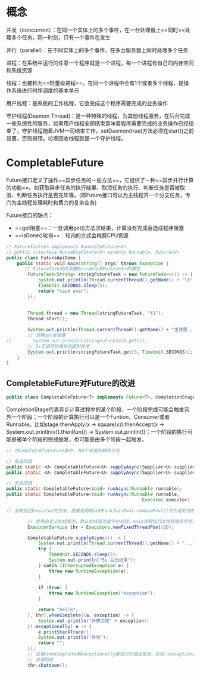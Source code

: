 # 概念

并发（concurrent）：在同一个实体上的多个事件，在一台处理器上==同时==处理多个任务，同一时刻，只有一个事件在发生

并行（parallel）：在不同实体上的多个事件，在多台服务器上同时处理多个任务

进程：在系统中运行的任意一个程序就是一个进程，每一个进程有自己的内存空间和系统资源

线程：也被称为==轻量级进程==，在同一个进程中会有1个或者多个线程，是操作系统进行时序调度的基本单元

用户线程：是系统的工作线程，它会完成这个程序需要完成的业务操作

守护线程(Daemon Thread)：是一种特殊的线程，为其他线程服务，在后台完成一些系统性的服务，如果用户线程全部结束意味着程序需要完成的业务操作已经结束了，守护线程随着JVM一同结束工作。setDaemon(true)方法必须在start()之前设置，否则报错。垃圾回收线程就是一个守护线程。

# CompletableFuture

Future接口定义了操作==异步任务的一些方法==，它提供了一种==异步并行计算的功能==。如获取异步任务的执行结果、取消任务的执行、判断任务是否被取消、判断任务执行是否完毕等。(即Future接口可以为主线程开一个分支任务，专门为主线程处理耗时和费力的复杂业务)

Future接口的缺点：

- ==get阻塞==：一旦调用get()方法求结果，计算没有完成会造成程序阻塞
- ==isDone()轮询==：轮询的方式会耗费CPU资源

```java
// FutureTask<V> implements RunnableFuture<V> 
// public interface RunnableFuture<V> extends Runnable, Future<V>
public class FutureApiDemo {
    public static void main(String[] args) throws Exception {
       // FutureTask同时具备Runnable和Future<V>的属性
        FutureTask<String> stringFutureTask = new FutureTask<>(() -> {
            System.out.println(Thread.currentThread().getName() + "\t" + ".... come in");
            TimeUnit.SECONDS.sleep(5);
            return "task over";
        });
        
        
        Thread thread = new Thread(stringFutureTask, "t1");
        thread.start();

        System.out.println(Thread.currentThread().getName() + "主线程 ...");
        // 调用get会阻塞
//        System.out.println(stringFutureTask.get());
        // 3s无返回结果抛出超时异常
        System.out.println(stringFutureTask.get(3, TimeUnit.SECONDS));
    }
}
```

## CompletableFuture对Future的改进

```java
public class CompletableFuture<T> implements Future<T>, CompletionStage<T> 
```

CompletionStage代表异步计算过程中的某个阶段，一个阶段完成可能会触发另外一个阶段；一个阶段的计算执行可以是一个Funtion，Consumer或者Runnable。比如stage.thenApply(x -> square(x)).thenAccept(x -> System.out.println(x)).thenRun(() -> System.out.println())；一个阶段的执行可能是被单个阶段的完成触发，也可能是由多个阶段一起触发。

```java
// 在CompletableFuture类中，有4个常用的静态方法

// 有返回值
public static <U> CompletableFuture<U> supplyAsync(Supplier<U> supplier);
public static <U> CompletableFuture<U> supplyAsync(Supplier<U> supplier, Executor executor);

// 无返回值
public static CompletableFuture<Void> runAsync(Runnable runnable);
public static CompletableFuture<Void> runAsync(Runnable runnable,
                                                   Executor executor) ;

// 没有指定Executor的方法，直接使用默认的ForkJoinPool.commonPool()作为他的线程池执行异步代码；如果指定线程池，则使用我们自定义的线程池执行异步代码。
```

```java
        // 使用自定义的线程池，默认的线程池是守护线程，main线程执行太快导致异步任务没有执行
		ExecutorService thr = Executors.newFixedThreadPool(10);

        CompletableFuture.supplyAsync(() -> {
            System.out.println(Thread.currentThread().getName() + "...");
            try {
                TimeUnit.SECONDS.sleep(5);
                System.out.println("5s 后出结果");
            } catch (InterruptedException e) {
                throw new RuntimeException(e);
            }
            
            if (true) {
                throw new RuntimeException("exception");
            }

            return "hello";
        }, thr).whenComplete((a, exception) -> {
            System.out.println("计算完成" + exception);
        }).exceptionally( e -> {
            e.printStackTrace();
            System.out.println("异常");
            return "";
        });
        // 这里whenComplete和exceptionally都会打印错误信息，区别：exceptionally有返回值
        // 资源回收
        thr.shutdown();
```

